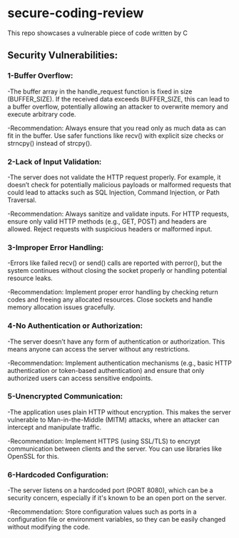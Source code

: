 # secure-coding-review
This repo showcases a vulnerable piece of code written by C 

## Security Vulnerabilities:

### 1-Buffer Overflow:

  -The buffer array in the handle_request function is fixed in size (BUFFER_SIZE). If the received data exceeds BUFFER_SIZE, this can lead to a buffer overflow, potentially allowing an attacker to overwrite memory and execute arbitrary code.
  
  -Recommendation: Always ensure that you read only as much data as can fit in the buffer. Use safer functions like recv() with explicit size checks or strncpy() instead of strcpy().

### 2-Lack of Input Validation:

  -The server does not validate the HTTP request properly. For example, it doesn’t check for potentially malicious payloads or malformed requests that could lead to attacks such as SQL Injection, Command Injection, or Path Traversal.
  
  -Recommendation: Always sanitize and validate inputs. For HTTP requests, ensure only valid HTTP methods (e.g., GET, POST) and headers are allowed. Reject requests with suspicious headers or malformed input.

### 3-Improper Error Handling:

  -Errors like failed recv() or send() calls are reported with perror(), but the system continues without closing the socket properly or handling potential resource leaks.
  
  -Recommendation: Implement proper error handling by checking return codes and freeing any allocated resources. Close sockets and handle memory allocation issues gracefully.

### 4-No Authentication or Authorization:

  -The server doesn’t have any form of authentication or authorization. This means anyone can access the server without any restrictions.
  
  -Recommendation: Implement authentication mechanisms (e.g., basic HTTP authentication or token-based authentication) and ensure that only authorized users can access sensitive endpoints.

### 5-Unencrypted Communication:

  -The application uses plain HTTP without encryption. This makes the server vulnerable to Man-in-the-Middle (MITM) attacks, where an attacker can intercept and manipulate traffic.
  
  -Recommendation: Implement HTTPS (using SSL/TLS) to encrypt communication between clients and the server. You can use libraries like OpenSSL for this.

### 6-Hardcoded Configuration:

  -The server listens on a hardcoded port (PORT 8080), which can be a security concern, especially if it's known to be an open port on the server.
  
  -Recommendation: Store configuration values such as ports in a configuration file or environment variables, so they can be easily changed without modifying the code.
